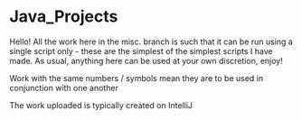 # Java_Projects

Hello! All the work here in the misc. branch is such that it can be run using a single script only - these are the simplest of the simplest scripts I have made.
As usual, anything here can be used at your own discretion, enjoy!

Work with the same numbers / symbols mean they are to be used in conjunction with one another 

The work uploaded is typically created on IntelliJ
